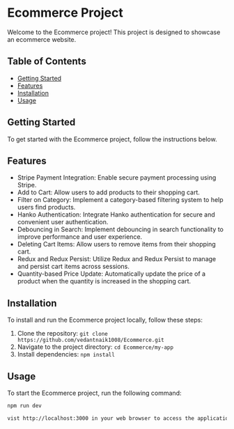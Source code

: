 # Ecommerce Project

Welcome to the Ecommerce project! This project is designed to showcase an ecommerce website.

## Table of Contents

- [Getting Started](#getting-started)
- [Features](#features)
- [Installation](#installation)
- [Usage](#usage)

## Getting Started

To get started with the Ecommerce project, follow the instructions below.

## Features

- Stripe Payment Integration: Enable secure payment processing using Stripe.
- Add to Cart: Allow users to add products to their shopping cart.
- Filter on Category: Implement a category-based filtering system to help users find products.
- Hanko Authentication: Integrate Hanko authentication for secure and convenient user authentication.
- Debouncing in Search: Implement debouncing in search functionality to improve performance and user experience.
- Deleting Cart Items: Allow users to remove items from their shopping cart.
- Redux and Redux Persist: Utilize Redux and Redux Persist to manage and persist cart items across sessions.
- Quantity-based Price Update: Automatically update the price of a product when the quantity is increased in the shopping cart.

## Installation

To install and run the Ecommerce project locally, follow these steps:

1. Clone the repository: `git clone https://github.com/vedantnaik1008/Ecommerce.git`
2. Navigate to the project directory: `cd Ecommerce/my-app`
3. Install dependencies: `npm install`

## Usage

To start the Ecommerce project, run the following command:

```bash
npm run dev

vist http://localhost:3000 in your web browser to access the application.


